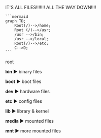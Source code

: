 IT'S ALL FILES!!!!!!! ALL THE WAY DOWN!!!!
````text
```mermaid
graph TD;
    Root(/)-->/home;
    Root (/)-->/usr;
    /usr -->/bin;
    /usr -->/local;
    Root(/)-->/etc;
    C-->D;
```
````

root 


__bin__ :arrow_forward: binary files

__boot__ :arrow_forward: boot files

__dev__ :arrow_forward: hardware files

__etc__ :arrow_forward: config files

__lib__ :arrow_forward: library & kernel

__media__ :arrow_forward: mounted files

__mnt__ :arrow_forward: more mounted files

